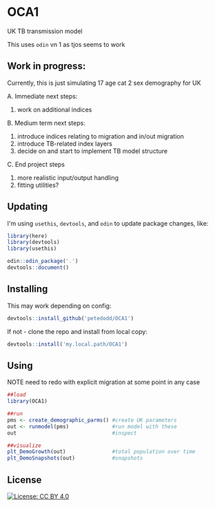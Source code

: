 # OCA1
UK TB transmission model

This uses `odin` vn 1 as tjos seems to work


## Work in progress:

Currently, this is just simulating 17 age cat 2 sex demography for UK

A. Immediate next steps:

1. work on additional indices

B. Medium term next steps:
1. introduce indices relating to migration and in/out migration
2. introduce TB-related index layers
3. decide on and start to implement TB model structure

C. End project steps
1. more realistic input/output handling
2. fitting utilities?


## Updating

I'm using `usethis`, `devtools`, and `odin` to update package changes, like:
```r
library(here)
library(devtools)
library(usethis)

odin::odin_package('.')
devtools::document()

```

## Installing

This may work depending on config:
```r
devtools::install_github('petedodd/OCA1')
```

If not - clone the repo and install from local copy:

```r
devtools::install('my.local.path/OCA1')
```


## Using

NOTE need to redo with explicit migration at some point in any case

```r
##load
library(OCA1)

##run
pms <- create_demographic_parms() #create UK parameters
out <- runmodel(pms)              #run model with these
out                               #inspect

##visualize
plt_DemoGrowth(out)               #total population over time
plt_DemoSnapshots(out)            #snapshots
```




## License

[![License: CC BY 4.0](https://img.shields.io/badge/License-CC_BY_4.0-lightgrey.svg)](https://creativecommons.org/licenses/by/4.0/)

